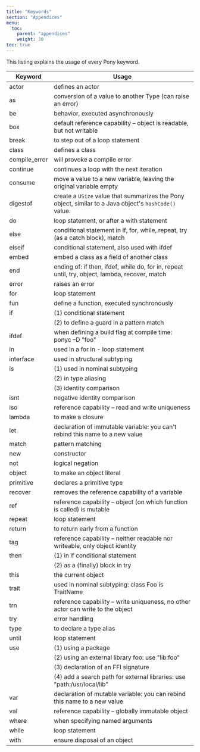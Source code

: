 ```yaml
---
title: "Keywords"
section: "Appendices"
menu:
  toc:
    parent: "appendices"
    weight: 30
toc: true
---
```


This listing explains the usage of every Pony keyword.

|Keyword | Usage|
| --- | --- |
| actor | defines an actor
| as | conversion of a value to another Type (can raise an error)
| be | behavior, executed asynchronously
| box | default reference capability – object is readable, but not writable
| break | to step out of a loop statement
| class | defines a class
| compile_error | will provoke a compile error 
| continue | continues a loop with the next iteration
| consume | move a value to a new variable, leaving the original variable empty
| digestof | create a `USize` value that summarizes the Pony object, similar to a Java object's `hashCode()` value.
| do | loop statement, or after a with statement
| else | conditional statement in if, for, while, repeat, try (as a catch block), match 
| elseif | conditional statement, also used with ifdef
| embed | embed a class as a field of another class
| end | ending of: if then, ifdef, while do, for in, repeat until, try, object, lambda, recover, match
| error | raises an error
| for | loop statement
| fun | define a function, executed synchronously
| if  | (1) conditional statement
|     | (2) to define a guard in a pattern match
| ifdef | when defining a build flag at compile time:  ponyc –D "foo"
| in | used in a for in - loop statement
| interface | used in structural subtyping
| is | (1) used in nominal subtyping
|    | (2) in type aliasing
|    | (3) identity comparison
| isnt | negative identity comparison
| iso | reference capability – read and write uniqueness
| lambda | to make a closure
| let | declaration of immutable variable: you can't rebind this name to a new value
| match | pattern matching
| new | constructor
| not | logical negation
| object | to make an object literal
| primitive | declares a primitive type
| recover | removes the reference capability of a variable
| ref | reference capability – object (on which function is called) is mutable
| repeat | loop statement
| return | to return early from a function
| tag | reference capability – neither readable nor writeable, only object identity
| then | (1) in if conditional statement 
|      | (2) as a (finally) block in try
| this | the current object
| trait | used in nominal subtyping:  class Foo is TraitName
| trn | reference capability – write uniqueness, no other actor can write to the object
| try | error handling
| type | to declare a type alias
| until | loop statement
| use | (1) using a package
|     | (2) using an external library foo: use "lib:foo"
|     | (3) declaration of an FFI signature
|     | (4) add a search path for external libraries: use "path:/usr/local/lib"
| var | declaration of mutable variable: you can rebind this name to a new value
| val | reference capability – globally immutable object
| where | when specifying named arguments 
| while | loop statement
| with  | ensure disposal of an object
